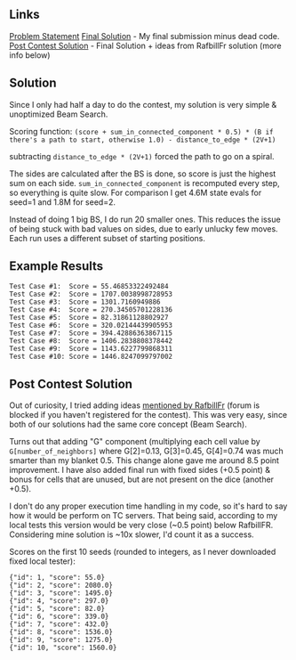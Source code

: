 
## Links
[Problem Statement](https://www.topcoder.com/challenges/30278915)
[Final Solution](https://github.com/FakePsyho/cpcontests/blob/master/topcoder/mm138/DiceRoller.cpp) - My final submission minus dead code.
[Post Contest Solution](https://github.com/FakePsyho/cpcontests/blob/master/topcoder/mm138/DiceRoller_post.cpp) - Final Solution + ideas from RafbillFr solution (more info below)

## Solution
Since I only had half a day to do the contest, my solution is very simple & unoptimized Beam Search.

Scoring function: `(score + sum_in_connected_component * 0.5) * (B if there's a path to start, otherwise 1.0) - distance_to_edge * (2V+1)`

subtracting `distance_to_edge * (2V+1)` forced the path to go on a spiral.

The sides are calculated after the BS is done, so score is just the highest sum on each side. `sum_in_connected_component` is recomputed every step, so everything is quite slow. For comparison I get 4.6M state evals for seed=1 and 1.8M for seed=2.

Instead of doing 1 big BS, I do run 20 smaller ones. This reduces the issue of being stuck with bad values on sides, due to early unlucky few moves. Each run uses a different subset of starting positions.

## Example Results
```
Test Case #1:  Score = 55.46853322492484
Test Case #2:  Score = 1707.0038998728953
Test Case #3:  Score = 1301.7160949886
Test Case #4:  Score = 270.34505701228136
Test Case #5:  Score = 82.31861128802927
Test Case #6:  Score = 320.02144439905953
Test Case #7:  Score = 394.42886363867115
Test Case #8:  Score = 1406.2838808378442
Test Case #9:  Score = 1143.6227799868311
Test Case #10: Score = 1446.8247099797002
```

## Post Contest Solution
Out of curiosity, I tried adding ideas [mentioned by RafbillFr](https://discussions.topcoder.com/discussion/20051/post-your-approach) (forum is blocked if you haven't registered for the contest). This was very easy, since both of our solutions had the same core concept (Beam Search).

Turns out that adding "G" component (multiplying each cell value by `G[number_of_neighbors]` where G[2]=0.13, G[3]=0.45, G[4]=0.74 was much smarter than my blanket 0.5. This change alone gave me around 8.5 point improvement. I have also added final run with fixed sides (+0.5 point) & bonus for cells that are unused, but are not present on the dice (another +0.5).

I don't do any proper execution time handling in my code, so it's hard to say how it would be perform on TC servers. That being said, according to my local tests this version would be very close (~0.5 point) below RafbillFR. Considering mine solution is ~10x slower, I'd count it as a success. 

Scores on the first 10 seeds (rounded to integers, as I never downloaded fixed local tester):
```
{"id": 1, "score": 55.0}
{"id": 2, "score": 2080.0}
{"id": 3, "score": 1495.0}
{"id": 4, "score": 297.0}
{"id": 5, "score": 82.0}
{"id": 6, "score": 339.0}
{"id": 7, "score": 432.0}
{"id": 8, "score": 1536.0}
{"id": 9, "score": 1275.0}
{"id": 10, "score": 1560.0}
```

